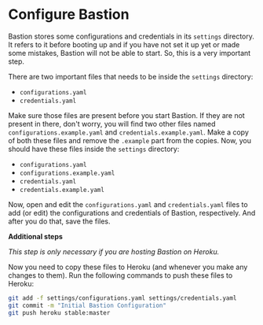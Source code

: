 # Configure Bastion

Bastion stores some configurations and credentials in its `settings` directory. It refers to it before booting up and if you have not set it up yet or made some mistakes, Bastion will not be able to start. So, this is a very important step.

There are two important files that needs to be inside the `settings` directory:

* `configurations.yaml`
* `credentials.yaml`

Make sure those files are present before you start Bastion. If they are not present in there, don't worry, you will find two other files named `configurations.example.yaml` and `credentials.example.yaml`. Make a copy of both these files and remove the `.example` part from the copies. Now, you should have these files inside the `settings` directory:

* `configurations.yaml`
* `configurations.example.yaml`
* `credentials.yaml`
* `credentials.example.yaml`

Now, open and edit the `configurations.yaml` and `credentials.yaml` files to add \(or edit\) the configurations and credentials of Bastion, respectively. And after you do that, save the files.

**Additional steps**

_This step is only necessary if you are hosting Bastion on Heroku._

Now you need to copy these files to Heroku \(and whenever you make any changes to them\). Run the following commands to push these files to Heroku:

```bash
git add -f settings/configurations.yaml settings/credentials.yaml
git commit -m "Initial Bastion Configuration"
git push heroku stable:master
```



